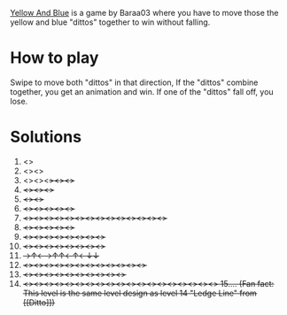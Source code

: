 [Yellow And Blue](https://play.fancade.com/61630DBCB805C7B8) is a game by Baraa03  where you have to move those the yellow and blue "dittos" together to win without falling.

# How to play
Swipe to move both "dittos" in that direction, If the "dittos" combine together, you get an animation and win. If one of the "dittos" fall off, you lose.

# Solutions

1. <<E>>
2. <<N>><<W>>
3. <<W>><<N>><<S>><<E>><<E>>
4. <<S>><<N>><<E>>
5. <<N>><<S>>
6. <<N>><<S>><<E>><<S>><<W>>
7. <<N>><<W>><<W>><<N>><<W>><<S>><<E>><<S>><<S>><<W>><<W>><<W>><<W>><<W>>
8. <<N>><<E>><<S>><<W>><<N>>
9. <<N>><<E>><<E>><<S>><<S>><<S>><<W>><<N>>
10. <<E>><<E>><<S>><<E>><<E>><<N>><<W>><<W>>
11. →↑←→↑↑←↑←↓↓
12. <<N>><<E>><<E>><<E>><<W>><<W>><<S>><<S>><<W>><<W>><<S>><<S>>
13. <<N>><<N>><<E>><<S>><<S>><<E>><<W>><<W>><<N>><<N>>
14. <<W>><<W>><<N>><<E>><<E>><<S>><<E>><<E>><<N>><<E>><<S>><<W>><<W>><<W>><<W>><<W>><<N>><<E>><<E>>
15....
(Fan fact: This level is the same level design as level 14 "Ledge Line" from [[Ditto]])